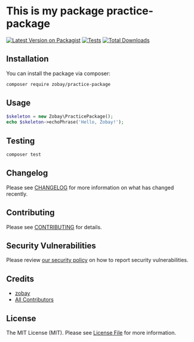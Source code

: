 # This is my package practice-package

[![Latest Version on Packagist](https://img.shields.io/packagist/v/zobay/practice-package.svg?style=flat-square)](https://packagist.org/packages/zobay/practice-package)
[![Tests](https://img.shields.io/github/actions/workflow/status/zobay/practice-package/run-tests.yml?branch=main&label=tests&style=flat-square)](https://github.com/zobay/practice-package/actions/workflows/run-tests.yml)
[![Total Downloads](https://img.shields.io/packagist/dt/zobay/practice-package.svg?style=flat-square)](https://packagist.org/packages/zobay/practice-package)
<!--delete-->

## Installation

You can install the package via composer:

```bash
composer require zobay/practice-package
```

## Usage

```php
$skeleton = new Zobay\PracticePackage();
echo $skeleton->echoPhrase('Hello, Zobay!');
```

## Testing

```bash
composer test
```

## Changelog

Please see [CHANGELOG](CHANGELOG.md) for more information on what has changed recently.

## Contributing

Please see [CONTRIBUTING](https://github.com/spatie/.github/blob/main/CONTRIBUTING.md) for details.

## Security Vulnerabilities

Please review [our security policy](../../security/policy) on how to report security vulnerabilities.

## Credits

- [zobay](https://github.com/zobay)
- [All Contributors](../../contributors)

## License

The MIT License (MIT). Please see [License File](LICENSE.md) for more information.
